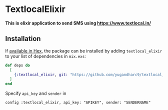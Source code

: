 # TextlocalElixir

**This is elixir application to send SMS using https://www.textlocal.in/**

## Installation

If [available in Hex](https://hex.pm/docs/publish), the package can be installed
by adding `textlocal_elixir` to your list of dependencies in `mix.exs`:

```elixir
def deps do
  [
    {:textlocal_elixir, git: "https://github.com/yugandharc9/textlocal_elixir"},
  ]
end
```

Specify `api_key` and `sender` in 


```
config :textlocal_elixir, api_key: "APIKEY", sender: "SENDERNAME"

```